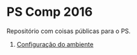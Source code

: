 # PS Comp 2016

Repositório com coisas públicas para o PS.

1. [Configuração do ambiente](https://github.com/ThundeRatz/Bixos-2016/tree/master/ambiente)
